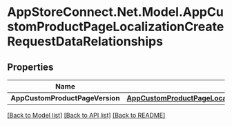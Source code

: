 # AppStoreConnect.Net.Model.AppCustomProductPageLocalizationCreateRequestDataRelationships

## Properties

Name | Type | Description | Notes
------------ | ------------- | ------------- | -------------
**AppCustomProductPageVersion** | [**AppCustomProductPageLocalizationCreateRequestDataRelationshipsAppCustomProductPageVersion**](AppCustomProductPageLocalizationCreateRequestDataRelationshipsAppCustomProductPageVersion.md) |  | 

[[Back to Model list]](../README.md#documentation-for-models) [[Back to API list]](../README.md#documentation-for-api-endpoints) [[Back to README]](../README.md)

